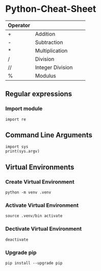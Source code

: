 # Python-Cheat-Sheet


| Operator  |   |   |   |
|:---|:---|---|---|
|+|Addition|   |   |
|-|Subtraction|   |   |
|*|Multiplication|   |   |
|/|Division|   |   |
|//|Integer Division|   |   |
|%|Modulus   |   |   |

## Regular expressions
### Import module
```{python}
import re
```

## Command Line Arguments
```{python}
import sys
print(sys.argv)
```

## Virtual Environments
### Create Virtual Environment
```{bash}
python -m venv .venv
```

### Activate Virtual Environment
```{bash}
source .venv/bin activate
```
### Dectivate Virtual Environment
```{bash}
deactivate
```
### Upgrade pip


```{bash}
pip install --upgrade pip
```
